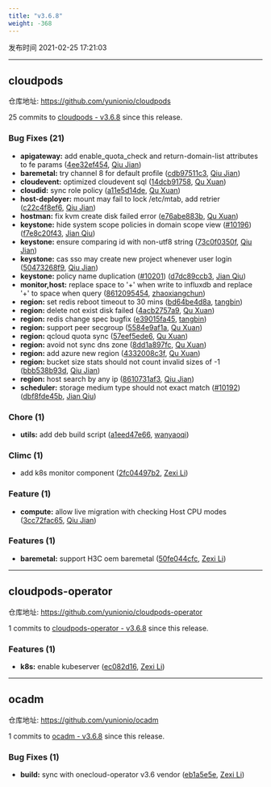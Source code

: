 ```yaml
---
title: "v3.6.8"
weight: -368
---
```


发布时间 2021-02-25 17:21:03

---
## cloudpods

仓库地址: https://github.com/yunionio/cloudpods

25 commits to [cloudpods - v3.6.8] since this release.

### Bug Fixes (21)
- **apigateway:** add enable_quota_check and return-domain-list attributes to fe params ([4ee32ef454](https://github.com/yunionio/cloudpods/commit/4ee32ef4547503baca1ac51673659bbf5d0059b9), [Qiu Jian](mailto:qiujian@yunionyun.com))
- **baremetal:** try channel 8 for default profile ([cdb97511c3](https://github.com/yunionio/cloudpods/commit/cdb97511c3a0d53017b2a026ae80b33e9076e134), [Qiu Jian](mailto:qiujian@yunionyun.com))
- **cloudevent:** optimized cloudevent sql ([14dcb91758](https://github.com/yunionio/cloudpods/commit/14dcb91758771489ab80cb0a90d5f28930472b44), [Qu Xuan](mailto:quxuan@yunionyun.com))
- **cloudid:** sync role policy ([a11e5d14de](https://github.com/yunionio/cloudpods/commit/a11e5d14de86d83c010d3dd3c59287796822b754), [Qu Xuan](mailto:quxuan@yunionyun.com))
- **host-deployer:** mount may fail to lock /etc/mtab, add retrier ([c22c4f8ef6](https://github.com/yunionio/cloudpods/commit/c22c4f8ef69e4c08f79802e3f1a3a8269be89938), [Qiu Jian](mailto:qiujian@yunionyun.com))
- **hostman:** fix kvm create disk failed error ([e76abe883b](https://github.com/yunionio/cloudpods/commit/e76abe883b8c0aa022c268f1e786556c12ce21c1), [Qu Xuan](mailto:quxuan@yunionyun.com))
- **keystone:** hide system scope policies in domain scope view ([#10196](https://github.com/yunionio/cloudpods/issues/10196)) ([f7e8c20f43](https://github.com/yunionio/cloudpods/commit/f7e8c20f43c59b94e0c1573595fc31f15ee011db), [Jian Qiu](mailto:swordqiu@gmail.com))
- **keystone:** ensure comparing id with non-utf8 string ([73c0f0350f](https://github.com/yunionio/cloudpods/commit/73c0f0350f975611df18a4fb83ff982020e6bec5), [Qiu Jian](mailto:qiujian@yunionyun.com))
- **keystone:** cas sso may create new project whenever user login ([50473268f9](https://github.com/yunionio/cloudpods/commit/50473268f9fd2942cab024cb19895c21665700d3), [Qiu Jian](mailto:qiujian@yunionyun.com))
- **keystone:** policy name duplication ([#10201](https://github.com/yunionio/cloudpods/issues/10201)) ([d7dc89ccb3](https://github.com/yunionio/cloudpods/commit/d7dc89ccb3e00532f3bca869c95887f643800510), [Jian Qiu](mailto:swordqiu@gmail.com))
- **monitor,host:** replace space to '+' when write to influxdb and replace '+' to space when query ([8612095454](https://github.com/yunionio/cloudpods/commit/861209545495e7f345b1ba8c9b2cc5cd27d0eb1a), [zhaoxiangchun](mailto:1422928955@qq.com))
- **region:** set redis reboot timeout to 30 mins ([bd64be4d8a](https://github.com/yunionio/cloudpods/commit/bd64be4d8a5bae2378ca13c937b6adea8b4686e1), [tangbin](mailto:tangbin@yunion.cn))
- **region:** delete not exist disk failed ([4acb2757a9](https://github.com/yunionio/cloudpods/commit/4acb2757a9b9a720c7d1544eaf71cc20be9242a6), [Qu Xuan](mailto:quxuan@yunionyun.com))
- **region:** redis change spec bugfix ([e39015fa45](https://github.com/yunionio/cloudpods/commit/e39015fa4591b348797ccdec7bf7dd829c4ad05e), [tangbin](mailto:tangbin@yunion.cn))
- **region:** support peer secgroup ([5584e9af1a](https://github.com/yunionio/cloudpods/commit/5584e9af1af76fe8b0b631c216d97889d9620698), [Qu Xuan](mailto:quxuan@yunionyun.com))
- **region:** qcloud quota sync ([57eef5ede6](https://github.com/yunionio/cloudpods/commit/57eef5ede6e76da6df77da3767e3e02f2f69e396), [Qu Xuan](mailto:quxuan@yunionyun.com))
- **region:** avoid not sync dns zone ([8dd1a897fc](https://github.com/yunionio/cloudpods/commit/8dd1a897fca2d472927fb122ddada824cb6edf99), [Qu Xuan](mailto:quxuan@yunionyun.com))
- **region:** add azure new region ([4332008c3f](https://github.com/yunionio/cloudpods/commit/4332008c3f53a57a6ebc3f332c9e7dc9f9673abf), [Qu Xuan](mailto:quxuan@yunionyun.com))
- **region:** bucket size stats should not count invalid sizes of -1 ([bbb538b93d](https://github.com/yunionio/cloudpods/commit/bbb538b93d4d05c05bb7ac354dc70ecea64a7196), [Qiu Jian](mailto:qiujian@yunionyun.com))
- **region:** host search by any ip ([8610731af3](https://github.com/yunionio/cloudpods/commit/8610731af3a14e6301a1b8caf47669f5e28e0ab8), [Qiu Jian](mailto:qiujian@yunionyun.com))
- **scheduler:** storage medium type should not exact match ([#10192](https://github.com/yunionio/cloudpods/issues/10192)) ([dbf8fde45b](https://github.com/yunionio/cloudpods/commit/dbf8fde45bdf47cffc5008795d0110bf489415cb), [Jian Qiu](mailto:swordqiu@gmail.com))

### Chore (1)
- **utils:** add deb build script ([a1eed47e66](https://github.com/yunionio/cloudpods/commit/a1eed47e6636ca1b6179613ae0480175e07e40aa), [wanyaoqi](mailto:wanyaoqi@yunionyun.com))

### Climc (1)
- add k8s monitor component ([2fc04497b2](https://github.com/yunionio/cloudpods/commit/2fc04497b2c82ebae27fe98750d4c827c3c94c56), [Zexi Li](mailto:zexi.li@qq.com))

### Feature (1)
- **compute:** allow live migration with checking Host CPU modes ([3cc72fac65](https://github.com/yunionio/cloudpods/commit/3cc72fac65135d40bb8dc3b37f1b7833d6c4dacb), [Qiu Jian](mailto:qiujian@yunionyun.com))

### Features (1)
- **baremetal:** support H3C oem baremetal ([50fe044cfc](https://github.com/yunionio/cloudpods/commit/50fe044cfc49a409dd268048f30873f5d3933cbf), [Zexi Li](mailto:zexi.li@qq.com))

[cloudpods - v3.6.8]: https://github.com/yunionio/cloudpods/compare/v3.6.7...v3.6.8
---
## cloudpods-operator

仓库地址: https://github.com/yunionio/cloudpods-operator

1 commits to [cloudpods-operator - v3.6.8] since this release.

### Features (1)
- **k8s:** enable kubeserver ([ec082d16](https://github.com/yunionio/cloudpods-operator/commit/ec082d16b8b5ab6d312deeded0613ab2983225c9), [Zexi Li](mailto:zexi.li@qq.com))

[cloudpods-operator - v3.6.8]: https://github.com/yunionio/cloudpods-operator/compare/v3.6.7...v3.6.8
---
## ocadm

仓库地址: https://github.com/yunionio/ocadm

1 commits to [ocadm - v3.6.8] since this release.

### Bug Fixes (1)
- **build:** sync with onecloud-operator v3.6 vendor ([eb1a5e5e](https://github.com/yunionio/ocadm/commit/eb1a5e5e4c9dd942934a9c96f2be7aa8a4a6b498), [Zexi Li](mailto:zexi.li@qq.com))

[ocadm - v3.6.8]: https://github.com/yunionio/ocadm/compare/v3.6.7...v3.6.8
